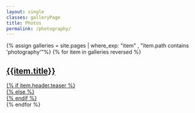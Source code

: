 ```yaml
---
layout: single
classes: galleryPage
title: Photos
permalink: /photography/
---
```


<div class="galleryPreview">
{% assign galleries = site.pages | where_exp: "item" , "item.path contains 'photography'"%}
{% for item in galleries reversed %}
    <article>
        <a href="{{item.permalink}}">
            <div class="meta"><h2>{{item.title}}</h2></div>
            <section class="gallery">
                {% if item.header.teaser %}
                <div class="image" style="background-image: url('/{{item.header.teaser}}')"></div>
                <div class="shadow">
                    <div class="shadow-image" style="background-image: url('/{{item.header.teaser}}')"></div>
                </div>
                {% else %}
                <div class="image"></div>
                {% endif %}
            </section>
        </a>
    </article>
{% endfor %}
</div>